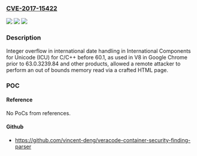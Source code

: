 ### [CVE-2017-15422](https://cve.mitre.org/cgi-bin/cvename.cgi?name=CVE-2017-15422)
![](https://img.shields.io/static/v1?label=Product&message=Google%20Chrome%20prior%20to%2063.0.3239.84%20unknown&color=blue)
![](https://img.shields.io/static/v1?label=Version&message=n%2Fa&color=blue)
![](https://img.shields.io/static/v1?label=Vulnerability&message=Integer%20overflow&color=brighgreen)

### Description

Integer overflow in international date handling in International Components for Unicode (ICU) for C/C++ before 60.1, as used in V8 in Google Chrome prior to 63.0.3239.84 and other products, allowed a remote attacker to perform an out of bounds memory read via a crafted HTML page.

### POC

#### Reference
No PoCs from references.

#### Github
- https://github.com/vincent-deng/veracode-container-security-finding-parser

